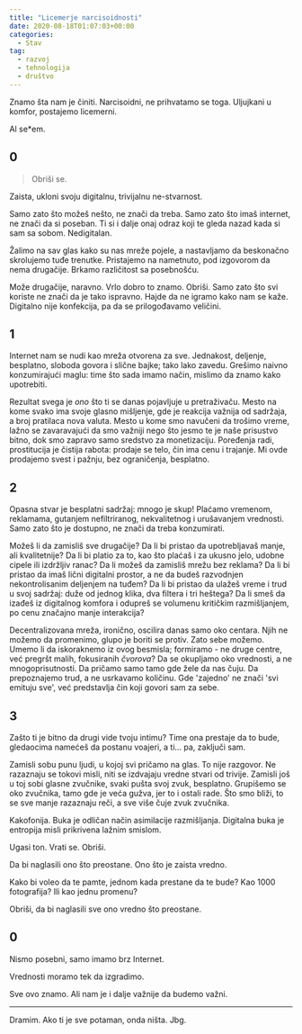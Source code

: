 ```yaml
---
title: "Licemerje narcisoidnosti"
date: 2020-08-18T01:07:03+00:00
categories:
  - Stav
tag:
  - razvoj
  - tehnologija
  - društvo
---
```


Znamo šta nam je činiti. Narcisoidni, ne prihvatamo se toga. Uljujkani u komfor, postajemo licemerni.

Al se\*em.
<!--more-->

## 0

> Obriši se.

Zaista, ukloni svoju digitalnu, trivijalnu ne-stvarnost.

Samo zato što možeš nešto, ne znači da treba. Samo zato što imaš internet, ne znači da si poseban. Ti si i dalje onaj odraz koji te gleda nazad kada si sam sa sobom. Nedigitalan.

Žalimo na sav glas kako su nas mreže pojele, a nastavljamo da beskonačno skrolujemo tuđe trenutke. Pristajemo na nametnuto, pod izgovorom da nema drugačije. Brkamo različitost sa posebnošću.

Može drugačije, naravno. Vrlo dobro to znamo. Obriši. Samo zato što svi koriste ne znači da je tako ispravno. Hajde da ne igramo kako nam se kaže. Digitalno nije konfekcija, pa da se prilogođavamo veličini.

## 1

Internet nam se nudi kao mreža otvorena za sve. Jednakost, deljenje, besplatno, sloboda govora i slične bajke; tako lako zavedu. Grešimo naivno konzumirajući maglu: time što sada imamo način, mislimo da znamo kako upotrebiti.

Rezultat svega je _ono_ što ti se danas pojavljuje u pretraživaču. Mesto na kome svako ima svoje glasno mišljenje, gde je reakcija važnija od sadržaja, a broj pratilaca nova valuta. Mesto u kome smo navučeni da trošimo vreme, lažno se zavaravajući da smo važniji nego što jesmo te je naše prisustvo bitno, dok smo zapravo samo sredstvo za monetizaciju. Poređenja radi, prostitucija je čistija rabota: prodaje se telo, čin ima cenu i trajanje. Mi ovde prodajemo svest i pažnju, bez ograničenja, besplatno.

## 2

Opasna stvar je besplatni sadržaj: mnogo je skup! Plaćamo vremenom, reklamama, gutanjem nefiltriranog, nekvalitetnog i urušavanjem vrednosti. Samo zato što je dostupno, ne znači da treba konzumirati.

Možeš li da zamisliš sve drugačije? Da li bi pristao da upotrebljavaš manje, ali kvalitetnije? Da li bi platio za to, kao što plaćaš i za ukusno jelo, udobne cipele ili izdržljiv ranac? Da li možeš da zamisliš mrežu bez reklama? Da li bi pristao da imaš lični digitalni prostor, a ne da budeš razvodnjen nekontrolisanim deljenjem na tuđem? Da li bi pristao da ulažeš vreme i trud u svoj sadržaj: duže od jednog klika, dva filtera i tri heštega? Da li smeš da izađeš iz digitalnog komfora i odupreš se volumenu kritičkim razmišljanjem, po cenu značajno manje interakcija?

Decentralizovana mreža, ironično, oscilira danas samo oko centara. Njih ne možemo da promenimo, glupo je boriti se protiv. Zato sebe možemo. Umemo li da iskoraknemo iz ovog besmisla; formiramo - ne druge centre, već pregršt malih, fokusiranih _čvorova_? Da se okupljamo oko vrednosti, a ne mnogoprisutnosti. Da pričamo samo tamo gde žele da nas čuju. Da prepoznajemo trud, a ne usrkavamo količinu. Gde 'zajedno' ne znači 'svi emituju sve', već predstavlja čin koji govori sam za sebe.

## 3

Zašto ti je bitno da drugi vide tvoju intimu? Time ona prestaje da to bude, gledaocima namećeš da postanu voajeri, a ti... pa, zaključi sam.

Zamisli sobu punu ljudi, u kojoj svi pričamo na glas. To nije razgovor. Ne razaznaju se tokovi misli, niti se izdvajaju vredne stvari od trivije. Zamisli još u toj sobi glasne zvučnike, svaki pušta svoj zvuk, besplatno. Grupišemo se oko zvučnika, tamo gde je veća gužva, jer to i ostali rade. Što smo bliži, to se sve manje razaznaju reči, a sve više čuje zvuk zvučnika.

Kakofonija. Buka je odličan način asimilacije razmišljanja. Digitalna buka je entropija misli prikrivena lažnim smislom.

Ugasi ton. Vrati se. Obriši.

Da bi naglasili ono što preostane. Ono što je zaista vredno.

Kako bi voleo da te pamte, jednom kada prestane da te bude? Kao 1000 fotografija? Ili kao jednu promenu?

Obriši, da bi naglasili sve ono vredno što preostane.

## 0

Nismo posebni, samo imamo brz Internet.

Vrednosti moramo tek da izgradimo.

Sve ovo znamo. Ali nam je i dalje važnije da budemo važni.

----

Dramim. Ako ti je sve potaman, onda ništa. Jbg.
